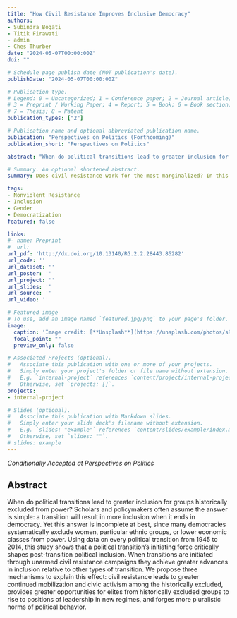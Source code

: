 ```yaml
---
title: "How Civil Resistance Improves Inclusive Democracy"
authors:
- Subindra Bogati
- Titik Firawati
- admin
- Ches Thurber
date: "2024-05-07T00:00:00Z"
doi: ""

# Schedule page publish date (NOT publication's date).
publishDate: "2024-05-07T00:00:00Z"

# Publication type.
# Legend: 0 = Uncategorized; 1 = Conference paper; 2 = Journal article;
# 3 = Preprint / Working Paper; 4 = Report; 5 = Book; 6 = Book section;
# 7 = Thesis; 8 = Patent
publication_types: ["2"]

# Publication name and optional abbreviated publication name.
publication: "Perspectives on Politics (Forthcoming)"
publication_short: "Perspectives on Politics"

abstract: "When do political transitions lead to greater inclusion for groups historically excluded from power? Scholars and policymakers often assume the answer is simple: a transition will result in more inclusion when it ends in democracy. Yet this answer is incomplete at best, since many democracies systematically exclude women, particular ethnic groups, or lower economic classes from power. Using data on every political transition from 1945 to 2014, this study shows that a political transition’s initiating force critically shapes post-transition political inclusion. When transitions are initiated through unarmed civil resistance campaigns they achieve greater advances in inclusion relative to other types of transition. We propose three mechanisms to explain this effect: civil resistance leads to greater continued mobilization and civic activism among the historically excluded, provides greater opportunities for elites from historically excluded groups to rise to positions of leadership in new regimes, and forges more pluralistic norms of political behavior."

# Summary. An optional shortened abstract.
summary: Does civil resistance work for the most marginalized? In this paper we show that transitions initiated through civil resistance lead to significant gains in political inclusion along lines of race, class, and gender.

tags:
- Nonviolent Resistance
- Inclusion
- Gender
- Democratization
featured: false

links:
#- name: Preprint
#  url: 
url_pdf: 'http://dx.doi.org/10.13140/RG.2.2.28443.85282'
url_code: ''
url_dataset: ''
url_poster: ''
url_project: ''
url_slides: ''
url_source: ''
url_video: ''

# Featured image
# To use, add an image named `featured.jpg/png` to your page's folder. 
image:
  caption: 'Image credit: [**Unsplash**](https://unsplash.com/photos/s9CC2SKySJM)'
  focal_point: ""
  preview_only: false

# Associated Projects (optional).
#   Associate this publication with one or more of your projects.
#   Simply enter your project's folder or file name without extension.
#   E.g. `internal-project` references `content/project/internal-project/index.md`.
#   Otherwise, set `projects: []`.
projects:
- internal-project

# Slides (optional).
#   Associate this publication with Markdown slides.
#   Simply enter your slide deck's filename without extension.
#   E.g. `slides: "example"` references `content/slides/example/index.md`.
#   Otherwise, set `slides: ""`.
# slides: example
---
```


*Conditionally Accepted at Perspectives on Politics*

## **Abstract**
When do political transitions lead to greater inclusion for groups historically excluded from power? Scholars and policymakers often assume the answer is simple: a transition will result in more inclusion when it ends in democracy. Yet this answer is incomplete at best, since many democracies systematically exclude women, particular ethnic groups, or lower economic classes from power. Using data on every political transition from 1945 to 2014, this study shows that a political transition’s initiating force critically shapes post-transition political inclusion. When transitions are initiated through unarmed civil resistance campaigns they achieve greater advances in inclusion relative to other types of transition. We propose three mechanisms to explain this effect: civil resistance leads to greater continued mobilization and civic activism among the historically excluded, provides greater opportunities for elites from historically excluded groups to rise to positions of leadership in new regimes, and forges more pluralistic norms of political behavior.   
